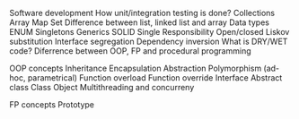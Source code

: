 Software development
  How unit/integration testing is done?
  Collections
    Array
    Map
    Set
  Difference between list, linked list and array
  Data types
    ENUM
  Singletons
  Generics
  SOLID
    Single Responsibility
    Open/closed
    Liskov substitution
    Interface segregation
    Dependency inversion
  What is DRY/WET code?
  Diferrence between OOP, FP and procedural programming

OOP concepts
  Inheritance
  Encapsulation
  Abstraction
  Polymorphism (ad-hoc, parametrical)
  Function overload
  Function override
  Interface
  Abstract class
  Class
  Object
  Multithreading and concurreny

FP concepts
  Prototype